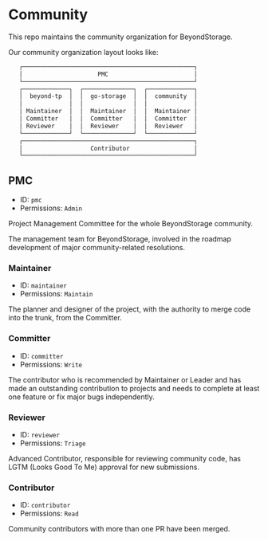 # Community

This repo maintains the community organization for BeyondStorage.

Our community organization layout looks like:

```txt
   ┌────────────────────────────────────────────────┐
   │                     PMC                        │
   └────────────────────────────────────────────────┘
   ┌─────────────┐  ┌──────────────┐  ┌─────────────┐
   │  beyond-tp  │  │  go-storage  │  │  community  │
   │             │  │              │  │             │
   │ Maintainer  │  │  Maintainer  │  │  Maintainer │
   │ Committer   │  │  Committer   │  │  Committer  │
   │ Reviewer    │  │  Reviewer    │  │  Reviewer   │
   └─────────────┘  └──────────────┘  └─────────────┘
   ┌────────────────────────────────────────────────┐
   │                   Contributor                  │
   └────────────────────────────────────────────────┘
```

## PMC

- ID: `pmc`
- Permissions: `Admin`

Project Management Committee for the whole BeyondStorage community.

The management team for BeyondStorage, involved in the roadmap development of major community-related resolutions.

### Maintainer

- ID: `maintainer`
- Permissions: `Maintain`

The planner and designer of the project, with the authority to merge code into the trunk, from the Committer.

### Committer

- ID: `committer`
- Permissions: `Write`

The contributor who is recommended by Maintainer or Leader and has made an outstanding contribution to projects and needs to complete at least one feature or fix major bugs independently.

### Reviewer

- ID: `reviewer`
- Permissions: `Triage`

Advanced Contributor, responsible for reviewing community code, has LGTM (Looks Good To Me) approval for new submissions.

### Contributor

- ID: `contributor`
- Permissions: `Read`

Community contributors with more than one PR have been merged.
